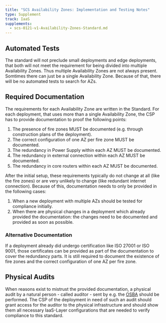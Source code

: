 ```yaml
---
title: "SCS Availability Zones: Implementation and Testing Notes"
type: Supplement
track: IaaS
supplements:
  - scs-0121-v1-Availability-Zones-Standard.md
---
```


## Automated Tests

The standard will not preclude small deployments and edge deployments, that both will not meet the requirement for being divided into multiple Availability Zones.
Thus multiple Availability Zones are not always present.
Somtimes there can just be a single Availability Zone.
Because of that, there will be no automated tests to search for AZs.

## Required Documentation

The requirements for each Availability Zone are written in the Standard.
For each deployment, that uses more than a single Availability Zone, the CSP has to provide documentation to proof the following points:

1. The presence of fire zones MUST be documented (e.g. through construction plans of the deployment).
2. The correct configuration of one AZ per fire zone MUST be documented.
3. The redundancy in Power Supply within each AZ MUST be documented.
4. The redundancy in external connection within each AZ MUST be documented.
5. The redundancy in core routers within each AZ MUST be documented.

After the initial setup, these requirements typically do not change at all (like the fire zones) or are very unlikely to change (like redundant internet connection).
Because of this, documentation needs to only be provided in the following cases:

1. When a new deployment with multiple AZs should be tested for compliance initially.
2. When there are physical changes in a deployment which already provided the documentation: the changes need to be documented and provided as soon as possible.

### Alternative Documentation

If a deployment already did undergo certification like ISO 27001 or ISO 9001, those certificates can be provided as part of the documentation to cover the redundancy parts.
It is still required to document the existence of fire zones and the correct configuration of one AZ per fire zone.

## Physical Audits

When reasons exist to mistrust the provided documentation, a physical audit by a natural person - called auditor - sent by e.g. the [OSBA](https://osb-alliance.de/) should be performed.
The CSP of the deployment in need of such an audit should grant access for the auditor to the physical infrastructure and should show them all necessary IaaS-Layer configurations that are needed to verify compliance to this standard.

